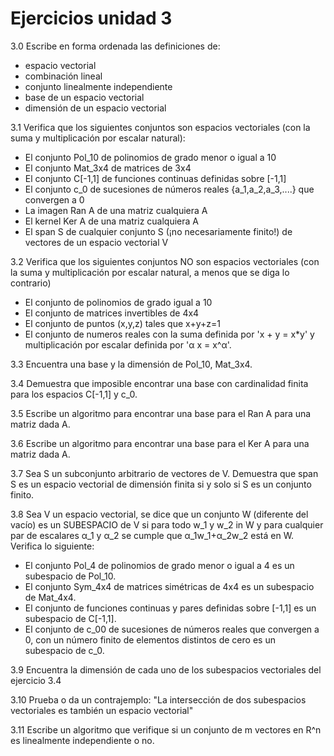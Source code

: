 # Ejercicios unidad 3

3.0 Escribe en forma ordenada las definiciones de:
  * espacio vectorial
  * combinación lineal
  * conjunto linealmente independiente
  * base de un espacio vectorial
  * dimensión de un espacio vectorial

3.1 Verifica que los siguientes conjuntos son espacios vectoriales (con la suma y multiplicación por escalar natural):
  * El conjunto Pol_10 de polinomios de grado menor o igual a 10
  * El conjunto Mat_3x4 de matrices de 3x4
  * El conjunto C[-1,1] de funciones continuas definidas sobre [-1,1]
  * El conjunto c_0 de sucesiones de números reales {a_1,a_2,a_3,....} que convergen a 0
  * La imagen Ran A de una matriz cualquiera A
  * El kernel Ker A de una matriz cualquiera A
  * El span S de cualquier conjunto S (¡no necesariamente finito!) de vectores de un espacio vectorial V

3.2 Verifica que los siguientes conjuntos NO son espacios vectoriales (con la suma y multiplicación por escalar natural, a menos que se diga lo contrario)
 * El conjunto de polinomios de grado igual a 10
 * El conjunto de matrices invertibles de 4x4
 * El conjunto de puntos (x,y,z) tales que x+y+z=1
 * El conjunto de numeros reales con la suma definida por 'x + y = x*y' y   multiplicación por escalar definida por 'α x = x^α'.

3.3 Encuentra una base y la dimensión de Pol_10, Mat_3x4.

3.4 Demuestra que imposible encontrar una base con cardinalidad finita para los espacios C[-1,1] y c_0.

3.5 Escribe un algoritmo para encontrar una base para el Ran A para una matriz dada A.

3.6 Escribe un algoritmo para encontrar una base para el Ker A para una matriz dada A.

3.7 Sea S un subconjunto arbitrario de vectores de V. Demuestra que span S es un espacio vectorial de dimensión finita si y solo si S es un conjunto finito.

3.8  Sea V un espacio vectorial, se dice que un conjunto W (diferente del vacío) es un SUBESPACIO de V si para todo w_1 y w_2 in W y para cualquier par de escalares α_1 y α_2 se cumple que α_1w_1+α_2w_2 está en W. Verifica lo siguiente:

  * El conjunto Pol_4 de polinomios de grado menor o igual a 4 es un subespacio de Pol_10.
  * El conjunto Sym_4x4 de matrices simétricas de 4x4 es un subespacio de Mat_4x4.
  * El conjunto de funciones continuas y pares definidas sobre [-1,1] es un subespacio de C[-1,1].
  * El conjunto de c_00 de sucesiones de números reales que convergen a 0, con un número finito de elementos distintos de cero es un subespacio de c_0.

3.9 Encuentra la dimensión de cada uno de los subespacios vectoriales del ejercicio 3.4

3.10 Prueba o da un contrajemplo: "La intersección de dos subespacios vectoriales es también un espacio vectorial"

3.11 Escribe un algoritmo que verifique si un conjunto de m vectores en R^n  es linealmente independiente o no.
 
